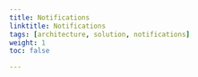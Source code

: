 ```yaml
---
title: Notifications
linktitle: Notifications
tags: [architecture, solution, notifications]
weight: 1
toc: false

---
```

